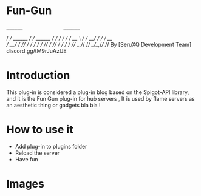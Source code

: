 # Fun-Gun

    ______               ______
   / ____/_  ______     / ____/_  ______
  / /_  / / / / __ \   / / __/ / / / __ \
 / __/ / /_/ / / / /  / /_/ / /_/ / / / /
/_/    \__,_/_/ /_/   \____/\__,_/_/ /_/
                                  By [SeruXQ Development Team] discord.gg/tM9rJuAzUE

# Introduction
   
This plug-in is considered a plug-in blog based on the Spigot-API library, and it is the Fun Gun plug-in for hub servers , It is used by flame servers as an aesthetic thing or gadgets bla bla !


# How to use it 

<ul>
  <li>Add plug-in to plugins folder </li>
  <li>Reload the server </li>
  <li>Have fun</li>
</ul>  


# Images
